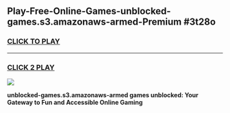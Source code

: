 
## Play-Free-Online-Games-unblocked-games.s3.amazonaws-armed-Premium #3t28o
<h3>
<a href="https://premium.freeplayer.one?title=unblocked-games.s3.amazonaws-armed&ref=8M">CLICK TO PLAY</a></h3>
<hr>

<h3>
<a href="https://premium.freeplayer.one?title=unblocked-games.s3.amazonaws-armed&ref=8M">CLICK 2 PLAY</a>
  
</h3>

<a href="https://premium.freeplayer.one?title=unblocked-games.s3.amazonaws-armed&ref=8M"><img src="https://clearcache.store/games.png"></a>


**unblocked-games.s3.amazonaws-armed games unblocked: Your Gateway to Fun and Accessible Online Gaming**
